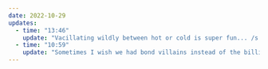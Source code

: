 ```yaml
---
date: 2022-10-29
updates:
  - time: "13:46"
    update: "Vacillating wildly between hot or cold is super fun... /s But seriously, fuck this sinus infection + cold that I've got going on."
  - time: "10:59"
    update: "Sometimes I wish we had bond villains instead of the billionaire villains we have that masquerade as good people."
---
```

